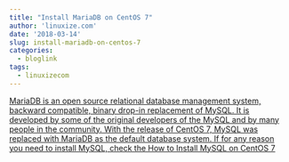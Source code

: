 ```yaml
---
title: "Install MariaDB on CentOS 7"
author: 'linuxize.com'
date: '2018-03-14'
slug: install-mariadb-on-centos-7
categories:
  - bloglink
tags:
  - linuxizecom
---
```


[MariaDB is an open source relational database management system, backward compatible, binary drop-in replacement of MySQL. It is developed by some of the original developers of the MySQL and by many people in the community. With the release of CentOS 7, MySQL was replaced with MariaDB as the default database system. If for any reason you need to install MySQL, check the How to Install MySQL on CentOS 7<i class="fas fa-external-link-alt"></i>](https://linuxize.com/post/install-mariadb-on-centos-7/)

